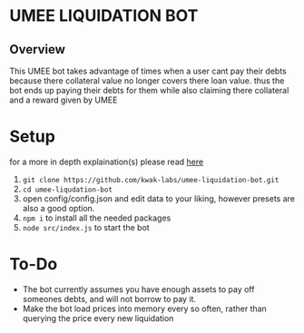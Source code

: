 # UMEE LIQUIDATION BOT

## Overview

This UMEE bot takes advantage of times when a user cant pay their debts because there collateral value no longer covers there loan
value.
thus the bot ends up paying their debts for them while also claiming there collateral and a reward given by UMEE

# Setup

for a more in depth explaination(s) please read [here](https://github.com/kwak-labs/umee-liquidation-bot/tree/master/docs)

1. `git clone https://github.com/kwak-labs/umee-liquidation-bot.git`
2. `cd umee-liqudation-bot`
3. open config/config.json and edit data to your liking, however presets are also a good option.
4. `npm i` to install all the needed packages
5. `node src/index.js` to start the bot

# To-Do

- The bot currently assumes you have enough assets to pay off someones debts, and will not borrow to pay it.
- Make the bot load prices into memory every so often, rather than querying the price every new liquidation
